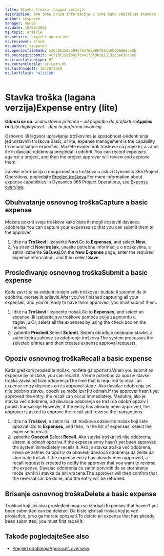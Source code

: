 ```yaml
---
title: Stavka troška (lagana verzija)
description: Ova tema pruža informacije o tome kako raditi sa stavkom troška u jednostavnoj primeni.
author: stsporen
manager: AnnBe
ms.date: 10/06/2020
ms.topic: article
ms.service: project-operations
ms.reviewer: kfend
ms.author: stsporen
ms.openlocfilehash: 536c961593599df8e7e2986f92259b0e690eae8b
ms.sourcegitcommit: 4cf1dc1561b92fca4175f0b3813133c5e63ce8e6
ms.translationtype: HT
ms.contentlocale: sr-Latn-RS
ms.lasthandoff: 10/28/2020
ms.locfileid: "4121100"
---
```

# <a name="expense-entry-lite"></a><span data-ttu-id="4dfc5-103">Stavka troška (lagana verzija)</span><span class="sxs-lookup"><span data-stu-id="4dfc5-103">Expense entry (lite)</span></span>

<span data-ttu-id="4dfc5-104">_**Odnosi se na:** Jednostavna primena – od pogodbe do profakture_</span><span class="sxs-lookup"><span data-stu-id="4dfc5-104">_**Applies to:** Lite deployment - deal to proforma invoicing_</span></span>

<span data-ttu-id="4dfc5-105">Osnovno (ili lagano) upravljanje troškovima je sposobnost evidentiranja jednostavnih troškova.</span><span class="sxs-lookup"><span data-stu-id="4dfc5-105">Basic, or lite, expense management is the capability to record simple expenses.</span></span> <span data-ttu-id="4dfc5-106">Možete evidentirati troškove na projektu, a zatim će ih davalac odobrenja pregledati i odobriti.</span><span class="sxs-lookup"><span data-stu-id="4dfc5-106">You can record expenses against a project, and then the project approver will review and approve them.</span></span>

<span data-ttu-id="4dfc5-107">Za više informacija o mogućnostima troškova u usluzi Dynamics 365 Project Operations, pogledajte [Pregled troškova](expense-overview.md).</span><span class="sxs-lookup"><span data-stu-id="4dfc5-107">For more information about expense capabilities in Dynamics 365 Project Operations, see [Expense overview](expense-overview.md).</span></span>

## <a name="capture-a-basic-expense"></a><span data-ttu-id="4dfc5-108">Obuhvatanje osnovnog troška</span><span class="sxs-lookup"><span data-stu-id="4dfc5-108">Capture a basic expense</span></span>

<span data-ttu-id="4dfc5-109">Možete pokriti svoje troškove kako biste ih mogli dostaviti davaocu odobrenja.</span><span class="sxs-lookup"><span data-stu-id="4dfc5-109">You can capture your expenses so that you can submit them to the approver.</span></span>

1. <span data-ttu-id="4dfc5-110">Idite na **Troškovi** i izaberite **Novi**.</span><span class="sxs-lookup"><span data-stu-id="4dfc5-110">Go to **Expenses**, and select **New**.</span></span>
2. <span data-ttu-id="4dfc5-111">Na stranici **Novi trošak**, unesite potrebne informacije o troškovima, a zatim izaberite **Sačuvaj**.</span><span class="sxs-lookup"><span data-stu-id="4dfc5-111">On the **New Expense** page, enter the required expense information, and then select **Save**.</span></span>

## <a name="submit-a-basic-expense"></a><span data-ttu-id="4dfc5-112">Prosleđivanje osnovnog troška</span><span class="sxs-lookup"><span data-stu-id="4dfc5-112">Submit a basic expense</span></span>

<span data-ttu-id="4dfc5-113">Kada završite sa evidentiranjem svih troškova i budete li spremni da ih odobrite, morate ih prijaviti.</span><span class="sxs-lookup"><span data-stu-id="4dfc5-113">After you've finished capturing all your expenses, and you're ready to have them approved, you must submit them.</span></span>

1. <span data-ttu-id="4dfc5-114">Idite na **Troškovi** i izaberite trošak.</span><span class="sxs-lookup"><span data-stu-id="4dfc5-114">Go to **Expenses**, and select an expense.</span></span> <span data-ttu-id="4dfc5-115">Ili izaberite sve troškove pomoću polja za potvrdu u zaglavlju.</span><span class="sxs-lookup"><span data-stu-id="4dfc5-115">Or, select all the expenses by using the check box on the header.</span></span>
2. <span data-ttu-id="4dfc5-116">Izaberite **Prosledi**.</span><span class="sxs-lookup"><span data-stu-id="4dfc5-116">Select **Submit**.</span></span> <span data-ttu-id="4dfc5-117">Sistem obrađuje odabrane stavke, a zatim kreira zahteve za odobrenje troškova.</span><span class="sxs-lookup"><span data-stu-id="4dfc5-117">The system processes the selected entries and then creates expense approval requests.</span></span>

## <a name="recall-a-basic-expense"></a><span data-ttu-id="4dfc5-118">Opoziv osnovnog troška</span><span class="sxs-lookup"><span data-stu-id="4dfc5-118">Recall a basic expense</span></span>

<span data-ttu-id="4dfc5-119">Kada greškom prosledite trošak, možete ga opozvati.</span><span class="sxs-lookup"><span data-stu-id="4dfc5-119">When you submit an expense by mistake, you can recall it.</span></span> <span data-ttu-id="4dfc5-120">Vreme potrebno za opoziv stavke troška zavisi od faze odobrenja.</span><span class="sxs-lookup"><span data-stu-id="4dfc5-120">The time that is required to recall an expense entry depends on its approval stage.</span></span>  <span data-ttu-id="4dfc5-121">Ako davalac odobrenja još nije odobrio stavku, opoziv se može izvršiti odmah.</span><span class="sxs-lookup"><span data-stu-id="4dfc5-121">If the approver hasn't yet approved the entry, the recall can occur immediately.</span></span> <span data-ttu-id="4dfc5-122">Međutim, ako je stavka već odobrena, od davaoca odobrenja se traži da odobri opoziv i poništi transakcije.</span><span class="sxs-lookup"><span data-stu-id="4dfc5-122">However, if the entry has already been approved, the approver is asked to approve the recall and reverse the transactions.</span></span>

1. <span data-ttu-id="4dfc5-123">Idite na **Troškovi**, a zatim na listi troškova odaberite trošak koji ćete opozvati.</span><span class="sxs-lookup"><span data-stu-id="4dfc5-123">Go to **Expenses**, and then, in the list of expenses, select the expense to recall.</span></span>
2. <span data-ttu-id="4dfc5-124">Izaberite **Opozovi**.</span><span class="sxs-lookup"><span data-stu-id="4dfc5-124">Select **Recall**.</span></span> <span data-ttu-id="4dfc5-125">Ako stavka troška još nije odobrena, sistem je odmah opoziva.</span><span class="sxs-lookup"><span data-stu-id="4dfc5-125">If the expense entry hasn't yet been approved, the system immediately recalls it.</span></span> <span data-ttu-id="4dfc5-126">Ako je stavka troška već odobrena, kreira se zahtev za opoziv da obavesti davaoca odobrenja da želite da stornirate trošak.</span><span class="sxs-lookup"><span data-stu-id="4dfc5-126">If the expense entry has already been approved, a recall request is created to notify the approver that you want to reverse the expense.</span></span> <span data-ttu-id="4dfc5-127">Davalac odobrenja će zatim potvrditi da se storniranje može izvršiti i stavka će biti vraćena.</span><span class="sxs-lookup"><span data-stu-id="4dfc5-127">The approver will then confirm that the reversal can be done, and the entry will be returned.</span></span>

## <a name="delete-a-basic-expense"></a><span data-ttu-id="4dfc5-128">Brisanje osnovnog troška</span><span class="sxs-lookup"><span data-stu-id="4dfc5-128">Delete a basic expense</span></span>

<span data-ttu-id="4dfc5-129">Troškovi koji još nisu prosleđeni mogu se izbrisati.</span><span class="sxs-lookup"><span data-stu-id="4dfc5-129">Expenses that haven't yet been submitted can be deleted.</span></span> <span data-ttu-id="4dfc5-130">Da biste izbrisali trošak koji je već prosleđen, prvo ga morate opozvati.</span><span class="sxs-lookup"><span data-stu-id="4dfc5-130">To delete an expense that has already been submitted, you must first recall it.</span></span>

## <a name="see-also"></a><span data-ttu-id="4dfc5-131">Takođe pogledajte</span><span class="sxs-lookup"><span data-stu-id="4dfc5-131">See also</span></span>

- [<span data-ttu-id="4dfc5-132">Pregled odobrenja</span><span class="sxs-lookup"><span data-stu-id="4dfc5-132">Approvals overview</span></span>](../approvals/approvals-overview.md)
